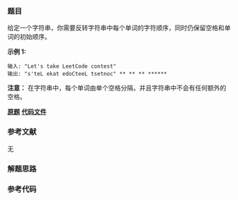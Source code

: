 ### 题目
给定一个字符串，你需要反转字符串中每个单词的字符顺序，同时仍保留空格和单词的初始顺序。

**示例  1:**

    
    
    输入: "Let's take LeetCode contest"
    输出: "s'teL ekat edoCteeL tsetnoc" ** ** ** ******
    

********注意：******** 在字符串中，每个单词由单个空格分隔，并且字符串中不会有任何额外的空格。

 **[原题](https://leetcode-cn.com/problems/reverse-words-in-a-string-iii/)**    **[代码文件]()**


### 参考文献
无

### 解题思路




### 参考代码

```go


```




